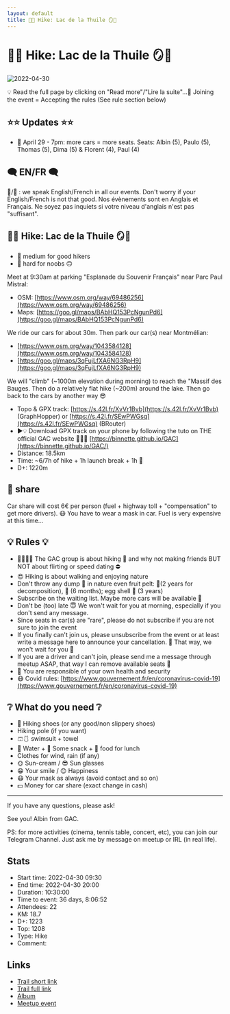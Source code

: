 ```yaml
---
layout: default
title: 🥾🔴 Hike: Lac de la Thuile 🪞🥰
---
```


# 🥾🔴 Hike: Lac de la Thuile 🪞🥰

![2022-04-30](../img/orig/2022-04-30.jpg)

💡 Read the full page by clicking on "Read more"/"Lire la suite"...💜
Joining the event = Accepting the rules (See rule section below)

##  ⭐⭐ Updates ⭐⭐ 

* 📅 April 29 - 7pm: more cars = more seats. Seats: Albin (5), Paulo (5), Thomas (5), Dima (5) & Florent (4), Paul (4)

##  🗨️ EN/FR 🗨️ 
🦅/🐓 : we speak English/French in all our events. Don't worry if your English/French is not that good. Nos évènements sont en Anglais et Français. Ne soyez pas inquiets si votre niveau d'anglais n'est pas "suffisant".

##  🥾🔴 Hike: Lac de la Thuile 🪞🥰 

* 🔵 medium for good hikers
* 🔴 hard for noobs 🙃

Meet at 9:30am at parking "Esplanade du Souvenir Français" near Parc Paul Mistral:

* OSM: [https://www.osm.org/way/69486256](https://www.osm.org/way/69486256)
* Maps: [https://goo.gl/maps/BAbHQ153PcNgunPd6](https://goo.gl/maps/BAbHQ153PcNgunPd6)

We ride our cars for about 30m. Then park our car(s) near Montmélian:

* [https://www.osm.org/way/1043584128](https://www.osm.org/way/1043584128)
* [https://goo.gl/maps/3qFujLfXA6NG3RpH9](https://goo.gl/maps/3qFujLfXA6NG3RpH9)

We will "climb" (\~1000m elevation during morning) to reach the "Massif des Bauges. Then do a relatively flat hike (\~200m) around the lake. Then go back to the cars by another way 😎

* Topo & GPX track: [https://s.42l.fr/XvVr1Bvb](https://s.42l.fr/XvVr1Bvb) (GraphHopper) or [https://s.42l.fr/SEwPWGsq](https://s.42l.fr/SEwPWGsq) (BRouter)
* ▶💡 Download GPX track on your phone by following the tuto on THE official GAC website 🤩😅🤣 [https://binnette.github.io/GAC](https://binnette.github.io/GAC/)
* Distance: 18.5km
* Time: \~6/7h of hike + 1h launch break + 1h 🚗
* D+: 1220m

##  🚗 share 
Car share will cost 6€ per person (fuel + highway toll + "compensation" to get more drivers). 😷 You have to wear a mask in car. Fuel is very expensive at this time...

##  💡 Rules 💡 

* 🚶‍♀️🚶‍♂️ The GAC group is about hiking 🥾 and why not making friends BUT NOT about flirting or speed dating ⛔
* 😍 Hiking is about walking and enjoying nature
* Don't throw any dump 🚮 in nature even fruit pelt: 🍌(2 years for decomposition), 🍊 (6 months); egg shell 🥚 (3 years)
* Subscribe on the waiting list. Maybe more cars will be available 🚗
* Don't be (too) late 😇 We won't wait for you at morning, especially if you don't send any message.
* Since seats in car(s) are "rare", please do not subscribe if you are not sure to join the event
* If you finally can't join us, please unsubscribe from the event or at least write a message here to announce your cancellation. 💜 That way, we won't wait for you 💜
* If you are a driver and can't join, please send me a message through meetup ASAP, that way I can remove available seats 🚗
* 💟 You are responsible of your own health and security
* 😷 Covid rules: [https://www.gouvernement.fr/en/coronavirus-covid-19](https://www.gouvernement.fr/en/coronavirus-covid-19)

##  ❔ What do you need ❔ 

* 🥾 Hiking shoes (or any good/non slippery shoes)
* Hiking pole (if you want)
* 🩳🩱 swimsuit + towel
* 🧃 Water + 🍫 Some snack + 🥗 food for lunch
* Clothes for wind, rain (if any)
* 🌞 Sun-cream / 😎 Sun glasses
* 😁 Your smile / 😊 Happiness
* 😷 Your mask as always (avoid contact and so on)
* 💵 Money for car share (exact change in cash)

***

If you have any questions, please ask!

See you! Albin from GAC.

PS: for more activities (cinema, tennis table, concert, etc), you can join our Telegram Channel. Just ask me by message on meetup or IRL (in real life).

## Stats

- Start time: 2022-04-30 09:30
- End time: 2022-04-30 20:00
- Duration: 10:30:00
- Time to event: 36 days, 8:06:52
- Attendees: 22
- KM: 18.7
- D+: 1223
- Top: 1208
- Type: Hike
- Comment: 

## Links

- [Trail short link](https://s.42l.fr/SEwPWGsq)
- [Trail full link]()
- [Album](https://binnette.github.io/GacImg2022/2022-04-30-🥾🔴-Hike-Lac-de-la-Thuile-🪞🥰.html)
- [Meetup event](https://www.meetup.com/grenoble-adventure-club-english-french/events/284833952/)
